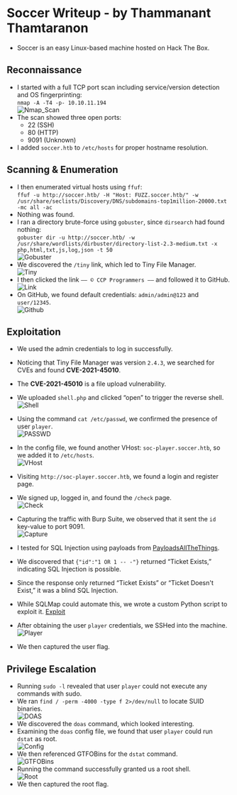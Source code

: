 # Soccer Writeup - by Thammanant Thamtaranon  
- Soccer is an easy Linux-based machine hosted on Hack The Box.

## Reconnaissance  
- I started with a full TCP port scan including service/version detection and OS fingerprinting:  
  `nmap -A -T4 -p- 10.10.11.194`  
![Nmap_Scan](Nmap_Scan.png)  
- The scan showed three open ports:  
  - 22 (SSH)  
  - 80 (HTTP)  
  - 9091 (Unknown)  
- I added `soccer.htb` to `/etc/hosts` for proper hostname resolution.

## Scanning & Enumeration  
- I then enumerated virtual hosts using `ffuf`:  
  `ffuf -u http://soccer.htb/ -H "Host: FUZZ.soccer.htb/" -w /usr/share/seclists/Discovery/DNS/subdomains-top1million-20000.txt -mc all -ac`  
- Nothing was found.  
- I ran a directory brute-force using `gobuster`, since `dirsearch` had found nothing:  
  `gobuster dir -u http://soccer.htb/ -w /usr/share/wordlists/dirbuster/directory-list-2.3-medium.txt -x php,html,txt,js,log,json -t 50`  
![Gobuster](Gobuster.png)  
- We discovered the `/tiny` link, which led to Tiny File Manager.  
![Tiny](Tiny.png)  
- I then clicked the link `—— © CCP Programmers ——` and followed it to GitHub.  
![Link](Link.png)  
- On GitHub, we found default credentials: `admin/admin@123` and `user/12345`.  
![Github](Github.png)  

## Exploitation  
- We used the admin credentials to log in successfully.  
- Noticing that Tiny File Manager was version `2.4.3`, we searched for CVEs and found **CVE-2021-45010**.  
- The **CVE-2021-45010** is a file upload vulnerability.  
- We uploaded `shell.php` and clicked “open” to trigger the reverse shell.  
![Shell](Shell.png)  
- Using the command `cat /etc/passwd`, we confirmed the presence of user `player`.  
![PASSWD](PASSWD.png)  
- In the config file, we found another VHost: `soc-player.soccer.htb`, so we added it to `/etc/hosts`.  
![VHost](VHost.png)  
- Visiting `http://soc-player.soccer.htb`, we found a login and register page.  
- We signed up, logged in, and found the `/check` page.  
![Check](Check.png)  
- Capturing the traffic with Burp Suite, we observed that it sent the `id` key-value to port 9091.  
![Capture](Capture.png)  

- I tested for SQL Injection using payloads from [PayloadsAllTheThings](https://github.com/swisskyrepo/PayloadsAllTheThings/blob/master/SQL%20Injection/Intruder/SQL-Injection).  
- We discovered that `{"id":"1 OR 1 -- -"}` returned “Ticket Exists,” indicating SQL Injection is possible.  
- Since the response only returned “Ticket Exists” or “Ticket Doesn't Exist,” it was a blind SQL Injection.  
- While SQLMap could automate this, we wrote a custom Python script to exploit it.  [Exploit](exploit.py)  

- After obtaining the user `player` credentials, we SSHed into the machine.  
![Player](Player.png)  
- We then captured the user flag.

## Privilege Escalation  
- Running `sudo -l` revealed that user `player` could not execute any commands with sudo.  
- We ran `find / -perm -4000 -type f 2>/dev/null` to locate SUID binaries.  
![DOAS](DOAS.png)  
- We discovered the `doas` command, which looked interesting.  
- Examining the `doas` config file, we found that user `player` could run `dstat` as root.  
![Config](Config.png)  
- We then referenced GTFOBins for the `dstat` command.  
![GTFOBins](GTFOBins.png)  
- Running the command successfully granted us a root shell.  
![Root](Root.png)  
- We then captured the root flag.
